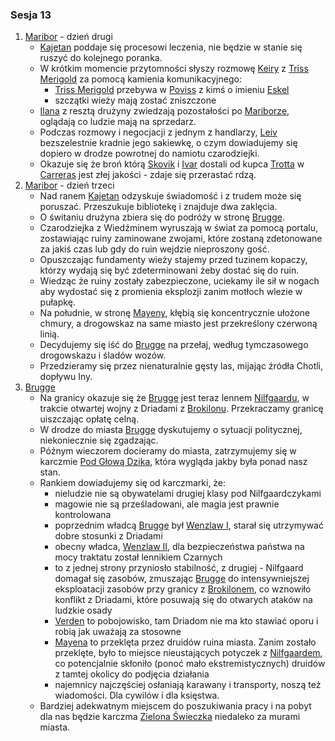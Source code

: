 ### Sesja 13
1. [Maribor](#l_maribor) - dzień drugi
    * [Kajetan](#g_kajetan) poddaje się procesowi leczenia, nie będzie w stanie się ruszyć do kolejnego poranka.
    * W krótkim momencie przytomności słyszy rozmowę [Keiry](#p_keira_metz) z [Triss Merigold](#p_triss_merigold) za pomocą kamienia komunikacyjnego:
        * [Triss Merigold](#p_triss_merigold) przebywa w [Poviss](#l_poviss) z kimś o imieniu [Eskel](#p_eskel)
        * szczątki wieży mają zostać zniszczone
    * [Ilana](#g_ilana) z resztą drużyny zwiedzają pozostałości po [Mariborze](#l_maribor), oglądają co ludzie mają na sprzedarz.
    * Podczas rozmowy i negocjacji z jednym z handlarzy, [Leiv](#p_leiv) bezszelestnie kradnie jego sakiewkę, o czym dowiadujemy się dopiero w drodze powrotnej do namiotu czarodziejki.
    * Okazuje się że broń którą [Skovik](#p_skovik) i [Ivar](#p_ivar) dostali od kupca [Trotta](#p_trott) w [Carreras](#l_carreras) jest złej jakości - zdaje się przerastać rdzą.
2. [Maribor](#l_maribor) - dzień trzeci
    * Nad ranem [Kajetan](#g_kajetan) odzyskuje świadomość i z trudem może się poruszać. Przeszukuje bibliotekę i znajduje dwa zaklęcia.
    * O świtaniu drużyna zbiera się do podróży w stronę [Brugge](#l_brugge).
    * Czarodziejka z Wiedźminem wyruszają w świat za pomocą portalu, zostawiając ruiny zaminowane zwojami, które zostaną zdetonowane za jakiś czas lub gdy do ruin wejdzie nieproszony gość.
    * Opuszczając fundamenty wieży stajemy przed tuzinem kopaczy, którzy wydają się być zdeterminowani żeby dostać się do ruin.
    * Wiedząc że ruiny zostały zabezpieczone, uciekamy ile sił w nogach aby wydostać się z promienia eksplozji zanim motłoch wlezie w pułapkę.
    * Na południe, w stronę [Mayeny](#l_mayena), kłębią się koncentrycznie ułożone chmury, a drogowskaz na same miasto jest przekreślony czerwoną linią.
    * Decydujemy się iść do [Brugge](#l_brugge) na przełaj, według tymczasowego drogowskazu i śladów wozów.
    * Przedzieramy się przez nienaturalnie gęsty las, mijając źródła Chotli, dopływu Iny.
3. [Brugge](#l_brugge)
    * Na granicy okazuje się że [Brugge](#l_brugge) jest teraz lennem [Nilfgaardu](#l_nilfgaard), w trakcie otwartej wojny z Driadami z [Brokilonu](#l_brokilon). Przekraczamy granicę uiszczając opłatę celną.
    * W drodze do miasta [Brugge](#l_m_brugge) dyskutujemy o sytuacji politycznej, niekoniecznie się zgadzając.
    * Późnym wieczorem docieramy do miasta, zatrzymujemy się w karczmie [Pod Głową Dzika](#l_glowa_dzika), która wygląda jakby była ponad nasz stan.
    * Rankiem dowiadujemy się od karczmarki, że:
        * nieludzie nie są obywatelami drugiej klasy pod Nilfgaardczykami
        * magowie nie są prześladowani, ale magia jest prawnie kontrolowana
        * poprzednim władcą [Brugge](#l_brugge) był [Wenzlaw I](#p_krol_wenzlaw_i), starał się utrzymywać dobre stosunki z Driadami
        * obecny władca, [Wenzlaw II](#p_krol_wenzlaw_ii), dla bezpieczeństwa państwa na mocy traktatu został lennikiem Czarnych
        * to z jednej strony przyniosło stabilność, z drugiej - Nilfgaard domagał się zasobów, zmuszając [Brugge](#l_brugge) do intensywniejszej eksploatacji zasobów przy granicy z [Brokilonem](#l_brokilon), co wznowiło konflikt z Driadami, które posuwają się do otwarych ataków na ludzkie osady
        * [Verden](#l_verden) to pobojowisko, tam Driadom nie ma kto stawiać oporu i robią jak uważają za stosowne
        * [Mayena](#l_mayena) to przeklęta przez druidów ruina miasta. Zanim zostało przeklęte, było to miejsce nieustających potyczek z [Nilfgaardem](#l_nilfgaard), co potencjalnie skłoniło (ponoć mało ekstremistycznych) druidów z tamtej okolicy do podjęcia działania
        * najemnicy najczęściej osłaniają karawany i transporty, noszą też wiadomości. Dla cywilów i dla księstwa.
    * Bardziej adekwatnym miejscem do poszukiwania pracy i na pobyt dla nas będzie karczma [Zielona Świeczka](#l_zielona_swieczka) niedaleko za murami miasta.